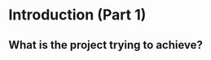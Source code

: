 <!----
[] Summarise what the project will be about
[] What is this series of blogs about
[] Key goals of the project
---->

# Introduction (Part 1)

## What is the project trying to achieve?
